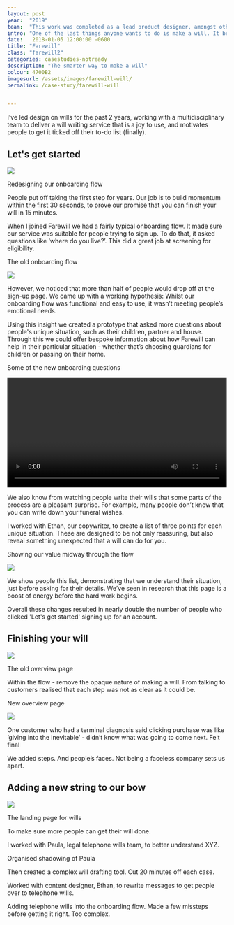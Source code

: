 ```yaml
---
layout: post
year:  "2019"
team:  "This work was completed as a lead product designer, amongst other work, over 2 years."
intro: "One of the last things anyone wants to do is make a will. It brings to mind a depressing mix of admin and considering your mortality. How do you create a product experience that helps people get past all that?"
date:   2018-01-05 12:00:00 -0600
title: "Farewill"
class: "farewill2"
categories: casestudies-notready
description: "The smarter way to make a will"
colour: 4700B2
imagesurl: /assets/images/farewill-will/
permalink: /case-study/farewill-will


---
```


I’ve led design on wills for the past 2 years, working with a multidisciplinary team to deliver a will writing service that is a joy to use, and motivates people to get it ticked off their to-do list (finally).


<div class="image-contain title">
<h2>Let's get started</h2>
<div class="screen"><img src="{{page.imagesurl}}wills-landing.png"></div>
<p class="caption">Redesigning our onboarding flow</p>
</div>


People put off taking the first step for years. Our job is to build momentum within the first 30 seconds, to prove our promise that you can finish your will in 15 minutes. 

When I joined Farewill we had a fairly typical onboarding flow. It made sure our service was suitable for people trying to sign up. To do that, it asked questions like ‘where do you live?’. This did a great job at screening for eligibility.

<div class="image-contain">
<p class="caption">The old onboarding flow</p>
<div class="screen"><img src="{{page.imagesurl}}onboarding-old.png"></div>
</div>

However, we noticed that more than half of people would drop off at the sign-up page. We came up with a working hypothesis: Whilst our onboarding flow was functional and easy to use, it wasn’t meeting people’s emotional needs. 

Using this insight we created a prototype that asked more questions about people's unique situation, such as their children, partner and house. Through this we could offer bespoke information about how Farewill can help in their particular situation - whether that’s choosing guardians for children or passing on their home. 

<div class="image-contain">
  <p class="caption">Some of the new onboarding questions</p>
  <div class="no-screen"><video width="100%" autoplay loop controls>
    <source src="{{page.imagesurl}}Onboarding-flow.mp4" type="video/mp4">
  Your browser does not support videos.
  </video>
  </div>

</div>


We also know from watching people write their wills that some parts of the process are a pleasant surprise. For example, many people don’t know that you can write down your funeral wishes. 

I worked with Ethan, our copywriter, to create a list of three points for each unique situation. These are designed to be not only reassuring, but also reveal something unexpected that a will can do for you. 


<div class="image-contain">
<p class="caption">Showing our value midway through the flow</p>
<div class="screen"><img src="{{page.imagesurl}}benefits.png"></div>
</div>

We show people this list, demonstrating that we understand their situation, just before asking for their details. We’ve seen in research that this page is a boost of energy before the hard work begins. 

<!-- <div class="image-contain">
<p class="caption">The old page where you selected a single or couples will</p>
<div class="screen"><img src="{{page.imagesurl}}couples-old.png"></div>
</div>

Another place we noticed drop off was when choosing between single and couple wills.

Choosing between singles and couples right at the beginning - without knowing much about the product - was causing people to drop off. Felt like too much.

<div class="image-contain">
<p class="caption">New couples page in the flow</p>
<div class="screen"><img src="{{page.imagesurl}}cover.png"></div>
</div>

Two things. Firstly simplify the decision with just key information.

Secondly, think about the whole journey. Could want to add their partner at any time. Enable them to do that.  -->

Overall these changes resulted in nearly double the number of people who clicked 'Let's get started' signing up for an account.

<!-- with a higher proportion of those sign-ups being for a couple's will. -->


<div class="image-contain">
<h2>Finishing your will</h2>
<div class="screen"><img src="{{page.imagesurl}}cover.png"></div>
<p class="caption">The old overview page</p>
</div>

Within the flow - remove the opaque nature of making a will. From talking to customers realised that each step was not as clear as it could be.

<div class="image-contain">
<p class="caption">New overview page</p>
<div class="screen"><img src="{{page.imagesurl}}cover.png"></div>
</div>

One customer who had a terminal diagnosis said clicking purchase was like ‘giving into the inevitable’ - didn’t know what was going to come next. Felt final

We added steps. And people’s faces. Not being a faceless company sets us apart.


<div class="image-contain">
<h2>Adding a new string to our bow</h2>
<div class="screen"><img src="{{page.imagesurl}}cover.png"></div>
<p class="caption">The landing page for wills</p>
</div>

To make sure more people can get their will done.

I worked with Paula, legal telephone wills team, to better understand XYZ.

Organised shadowing of Paula

Then created a complex will drafting tool. Cut 20 minutes off each case. 

Worked with content designer, Ethan, to rewrite messages to get people over to telephone wills. 

Adding telephone wills into the onboarding flow. Made a few missteps before getting it right. Too complex. 

